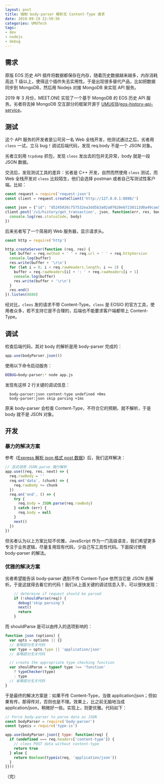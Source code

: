 ```yaml
---
layout: post
title: 强制 body-parser 解析无 Content-Type 请求
date: 2019-09-19 22:59:56
categories: UMUTech
tags:
- dev
- nodejs
- debug
---
```

## 需求

原版 EOS 历史 API 插件将数据都保存在内存，随着历史数据越来越多，内存消耗高达 T 级以上，使得这个插件失去实用性。于是出现很多替代产品，比如把数据同步到 MongoDB，然后用 Nodejs 对接 MongoDB 来实现 API 服务。

2019 年 3 月份，MEET.ONE 实现了一个基于 MongoDB 的 EOS 历史 API 服务。劣者将去掉 MongoDB 交互部分的框架开源于 [UMU618](https://github.com/UMU618)/[eos-history-api-service](https://github.com/UMU618/eos-history-api-service)。

## 测试

这个 API 服务的开发者是公司另一名 Web 全栈开发，他测试通过之后，劣者用 `cleos` 一试，立马 bug！调试后端代码，发现 req.body 不是一个 JSON 对象。

劣者立刻用 `tcpdump` 抓包，发现 `cleos` 发出去的包并无异常，body 就是一段 JSON 数据。

交流后，发现测试工具的差异：劣者是 C++ 开发，自然而然使用 `cleos` 测试，而 Web 全栈开发对 `cleos` 比较陌生，他们会选择 postman 或者自己写测试性客户端。比如：

```js
const request = require('request-json')
const client = request.createClient('http://127.0.0.1:8888/')

const json = {"id": "d5245026c757532ea3dd5b3a02a07620eb7238113d0a49cae5ebb93921a34135"};
client.post('/v1/history/get_transaction', json, function(err, res, body) {
  console.log(res.statusCode, body)
})
```

后来劣者写了一个简易的 Web 服务器，显示请求头。

```js
const http = require('http')

http.createServer(function (req, res) {
  let buffer = req.method + ' ' + req.url + ' ' + req.httpVersion
  console.log(buffer)
  res.write(buffer + '\r\n')
  for (let i = 0; i < req.rawHeaders.length; i += 2) {
    buffer = req.rawHeaders[i] + ': ' + req.rawHeaders[i + 1]
    console.log(buffer)
    res.write(buffer + '\r\n')
  }
  res.end()
}).listen(8888)
```

经对比，`cleos` 发的请求不带 Content-Type。`cleos` 是 EOSIO 的官方工具，使用者众多，若不支持它是不合理的，后端也不能要求客户端都带上 Content-Type。

## 调试

检查后端代码，其对 body 的解析是用 body-parser 完成的：

```js
app.use(bodyParser.json())
```

使用以下命令启动服务：

```sh
DEBUG=body-parser:* node app.js
```

发现有这样 2 行关键的调试信息：

```
  body-parser:json content-type undefined +0ms
  body-parser:json skip parsing +1ms
```

原来 body-parser 会检查 Content-Type，不符合它的预期，就不解析，于是 body 就不是 JSON 对象。

## 开发

### 暴力的解决方案

参考《[Express 解析 json 格式 post 数据](https://cnodejs.org/topic/54929c5561491ead0cc7bff2)》后，我们这样解决：

```js
// 显式调用 JSON.parse 强行解析
app.use((req, res, next) => {
  req.rawBody = ''
  req.on('data', (chunk) => {
    req.rawBody += chunk
  })
  req.on('end', () => {
    try {
      req.body = JSON.parse(req.rawBody)
    } catch (err) {
      req.body = null
    }
    next()
  })
})
```

但劣者认为以上方案比较不优雅，JavaScript 作为一门高级语言，我们希望更多专注于业务逻辑，尽量复用现有代码，少自己写工具性代码。下面探讨使用 body-parser 的解法。

### 优雅的解决方案

劣者希望能告诉 body-parser 遇到不传 Content-Type 依然当它是 JSON 去解析。于是这就得去看它的代码！我们从上面关键的调试信息入手，可以很快发现：

```js
    // determine if request should be parsed
    if (!shouldParse(req)) {
      debug('skip parsing')
      next()
      return
    }
```

而 shouldParse 是可以由传入的选项影响的：

```js
function json (options) {
  var opts = options || {}
  // 省略部分无关代码
  var type = opts.type || 'application/json'
  // 省略部分无关代码

  // create the appropriate type checking function
  var shouldParse = typeof type !== 'function'
    ? typeChecker(type)
    : type
  // 省略部分无关代码
}
```

于是最终的解决方案是：如果不传 Content-Type，当做 application/json；但如果有传，那得传对，否则也是不理。效果上，比之前无脑地当成 application/json，稍微好一些。实现上，则更优雅。代码如下：

```js
// Force body-parser to parse data as JSON
const bodyParser = require('body-parser')
const typeis = require('type-is')

app.use(bodyParser.json({ type: function(req) {
  if (undefined === req.headers['content-type']) {
    // cleos POST data without content-type
    return true
  } else {
    return Boolean(typeis(req, 'application/json'))
  }
}}))
```
（完）
